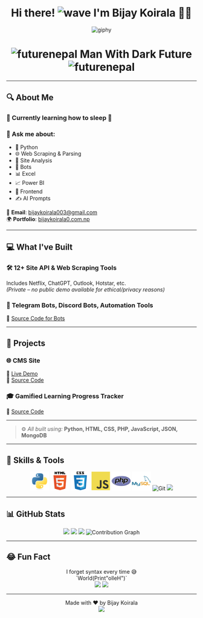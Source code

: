 <h1 align="center">
  Hi there! <img src="https://github.com/bijay085/bijay085/assets/107698781/e06089b9-5686-4b99-b825-432e89f1f98e" alt="wave" width="45"/> I'm Bijay Koirala 🧑‍💻
</h1>

<p align="center">
  <img src="https://github.com/bijay085/bijay085/assets/107698781/a2f5d1f9-b1a0-45f1-bdd5-3092abae84fe" alt="giphy" width="80"/>
</p>

<h1 align="center">
  <img src="https://github.com/bijay085/bijay085/assets/107698781/c1044b84-639c-4b66-8b8f-51e2a1eeb22e" alt="futurenepal" width="50" height="50"/>
  Man With Dark Future
  <img src="https://github.com/bijay085/bijay085/assets/107698781/e0c082ef-3d33-4279-bfad-9726172a98f4" alt="futurenepal" width="50" height="50"/>
</h1>

---

## 🔍 About Me

### 🌱 Currently learning how to sleep 🛌

### 💬 Ask me about:
- 🧠 Python
- 🌐 Web Scraping & Parsing
- 🧮 Site Analysis
- 🤖 Bots
- 📊 Excel
- 📈 Power BI
- 🎨 Frontend
- ✍️ AI Prompts

📧 **Email**: [bijaykoirala003@gmail.com](mailto:bijaykoirala003@gmail.com)  
🌍 **Portfolio**: [bijaykoirala0.com.np](https://bijaykoirala0.com.np/?i=1)

---

## 💻 What I've Built

### 🛠️ 12+ Site API & Web Scraping Tools
Includes Netflix, ChatGPT, Outlook, Hotstar, etc.  
_*(Private – no public demo available for ethical/privacy reasons)*_

### 🤖 Telegram Bots, Discord Bots, Automation Tools
🔗 [Source Code for Bots](https://github.com/bijay085/Projects/tree/master/Bots)

---

## 🚀 Projects

### 🌐 CMS Site  
🔗 [Live Demo](https://flamemodparadise.github.io/My-Site/)  
💾 [Source Code](https://github.com/bijay085/Projects/tree/master/CMS%20Site)

### 🎓 Gamified Learning Progress Tracker  
💾 [Source Code](https://github.com/bijay085/Projects/tree/master/Gamified%20Learning%20Progress%20Tracker)

---

> ⚙️ *All built using:* **Python, HTML, CSS, PHP, JavaScript, JSON, MongoDB**

---

## 🧰 Skills & Tools

<p align="center">
  <img src="https://raw.githubusercontent.com/devicons/devicon/master/icons/python/python-original.svg" width="50" title="Python"/>
  <img src="https://raw.githubusercontent.com/devicons/devicon/master/icons/html5/html5-original-wordmark.svg" width="50" title="HTML5"/>
  <img src="https://raw.githubusercontent.com/devicons/devicon/master/icons/css3/css3-original-wordmark.svg" width="50" title="CSS3"/>
  <img src="https://raw.githubusercontent.com/devicons/devicon/master/icons/javascript/javascript-original.svg" width="50" title="JavaScript"/>
  <img src="https://raw.githubusercontent.com/devicons/devicon/master/icons/php/php-original.svg" width="50" title="PHP"/>
  <img src="https://raw.githubusercontent.com/devicons/devicon/master/icons/mysql/mysql-original-wordmark.svg" width="50" title="MySQL"/>
  <img src="https://www.vectorlogo.zone/logos/git-scm/git-scm-icon.svg" width="50" title="Git"/>
  <img src="https://img.shields.io/badge/GPT%20Prompt%20Engineer-4285F4?style=for-the-badge&logo=openai&logoColor=white" height="30"/>
</p>

---

## 📊 GitHub Stats

<div align="center">

<img src="https://github-readme-stats.vercel.app/api/top-langs?username=bijay085&show_icons=true&locale=en&layout=compact&theme=radical" width="390" />

<img src="https://github-readme-stats.vercel.app/api?username=bijay085&show_icons=true&locale=en&theme=radical" width="410" />

<img src="https://github-readme-streak-stats.herokuapp.com/?user=bijay085&theme=radical" width="420" />

<img src="https://github-readme-activity-graph.vercel.app/graph?username=bijay085&theme=rogue" alt="Contribution Graph" />

</div>

---

## 😂 Fun Fact

<p align="center">
  I forget syntax every time 😅  
  <br/>
  `World(Print"olleH")`  
  <br/>
  <img src="https://media.giphy.com/media/TLjn42M7DPVQGdxfIr/giphy.gif" width="50"/> 
  <img src="https://media.giphy.com/media/10DhYj0GGhL9tm/giphy.gif" width="50"/>
</p>

---

<p align="center">
  Made with ❤️ by Bijay Koirala  
  <br/>
  <img src="https://github.com/bijay085/bijay085/assets/107698781/550c345f-7905-4bd6-a3d0-ab5f9588cd7a" width="40"/>
</p>

